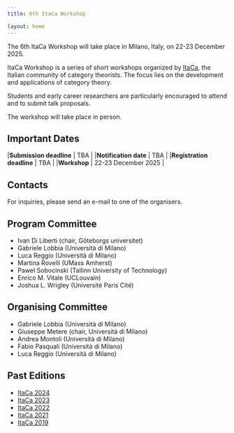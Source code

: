 ```yaml
---
title: 6th ItaCa Workshop 

layout: home
---
```


The 6th ItaCa Workshop will take place in Milano, Italy, on 22-23 December 2025. 

ItaCa Workshop is a series of short workshops organized by [ItaCa](https://progetto-itaca.github.io), the Italian community of category theorists. The focus lies on the development and applications of category theory.

Students and early career researchers are particularly encouraged to attend and to submit talk proposals.

The workshop will take place in person.


## Important Dates

|**Submission deadline**   | TBA |
|**Notification date**     | TBA |
|**Registration deadline** | TBA |
|**Workshop**              | 22-23 December 2025 |


## Contacts 

For inquiries, please send an e-mail to one of the organisers. 


## Program Committee
* Ivan Di Liberti (chair, Göteborgs universitet)
* Gabriele Lobbia (Università di Milano)
* Luca Reggio (Università di Milano)
* Martina Rovelli (UMass Amherst)
* Pawel Sobocinski (Tallinn University of Technology)
* Enrico M. Vitale (UCLouvain)
* Joshua L. Wrigley (Université Paris Cité)


## Organising Committee 
* Gabriele Lobbia (Università di Milano)
* Giuseppe Metere (chair, Università di Milano)
* Andrea Montoli (Università di Milano)
* Fabio Pasquali (Università di Milano)
* Luca Reggio (Università di Milano)

## Past Editions 
* [ItaCa 2024](https://progetto-itaca.github.io/ItaCa-24/) 
* [ItaCa 2023](https://progetto-itaca.github.io/ItaCa-23/) 
* [ItaCa 2022](https://progetto-itaca.github.io/ItaCa-22/) 
* [ItaCa 2021](https://genoa-logic-group.github.io/itaca-workshop-2021/)
* [ItaCa 2019](http://www.mat.unimi.it/users/itaca/) 






